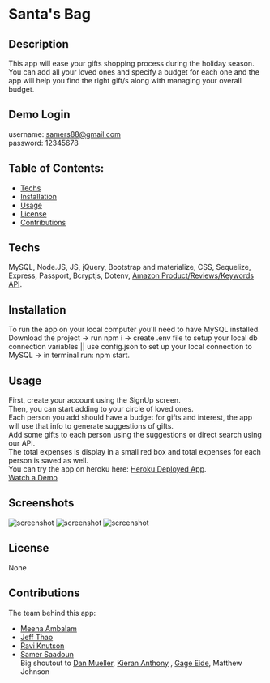 # Santa's Bag

## Description
   This app will ease your gifts shopping process during the holiday season. You can add all your loved ones and specify a budget for each one and the app will help you find the right gift/s along with managing your overall budget. 
   
## Demo Login
username: samers88@gmail.com  
password: 12345678  

  ## Table of Contents:
  * [Techs](#Techs)
  * [Installation](#Installation)
  * [Usage](#usage)
  * [License](#license)
  * [Contributions](#contributions)
  
  ## Techs
  MySQL, Node.JS, JS, jQuery, Bootstrap and materialize, CSS, Sequelize, Express, Passport, Bcryptjs, Dotenv, [Amazon Product/Reviews/Keywords API](https://rapidapi.com/logicbuilder/api/amazon-product-reviews-keywords/).

  ## Installation
  To run the app on your local computer you'll need to have MySQL installed. Download the project -> run npm i -> create .env file to setup your local db connection variables || use config.json to set up your local connection to MySQL -> in terminal run: npm start. 
  
  ## Usage
  First, create your account using the SignUp screen.  
  Then, you can start adding to your circle of loved ones.   
  Each person you add should have a budget for gifts and interest, the app will use that info to generate suggestions of gifts.  
  Add some gifts to each person using the suggestions or direct search using our API.  
  The total expenses is display in a small red box and total expenses for each person is saved as well.  
  You can try the app on heroku here: [Heroku Deployed App](https://santas-bag.herokuapp.com/).  
  [Watch a Demo](https://www.youtube.com/watch?v=anhtoBlPbDM)  
  
  ## Screenshots
  ![screenshot](screenshots/santa1.png)
  ![screenshot](screenshots/santa2.png)
  ![screenshot](screenshots/santa3.png)
  
  ## License
  None
  
  ## Contributions
  The team behind this app:
  * [Meena Ambalam](https://github.com/meenaambalam)
  * [Jeff Thao](https://github.com/JeffThao)
  * [Ravi Knutson](https://github.com/Knuts839)
  * [Samer Saadoun](https://github.com/samergain)  
  Big shoutout to [Dan Mueller](https://github.com/demuelle), [Kieran Anthony](https://github.com/zekkxx) , [Gage Eide](https://github.com/gage117), Matthew Johnson
  
